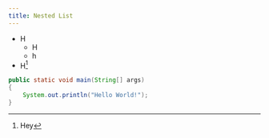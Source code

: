 ```yaml
---
title: Nested List
---
```


* H
  * H
  * h
* H[^1]

```java
public static void main(String[] args)
{
	System.out.println("Hello World!");
}
```

[^1]: Hey
